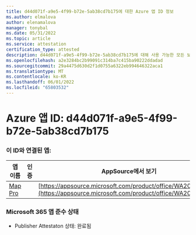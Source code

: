 ```yaml
---
title: d44d071f-a9e5-4f99-b72e-5ab38cd7b175에 대한 Azure 앱 ID 정보
ms.author: elmalova
author: elenamalova
manager: tonybal
ms.date: 05/31/2022
ms.topic: article
ms.service: attestation
certification_type: attested
description: d44d071f-a9e5-4f99-b72e-5ab38cd7b175에 대해 사용 가능한 모든 보안 및 규정 준수 정보입니다.
ms.openlocfilehash: a2e3284bc2b99091c314ba7c415ba90222ddadad
ms.sourcegitcommit: 29a4475d630d2f1d0755a6322eb994646322aca1
ms.translationtype: MT
ms.contentlocale: ko-KR
ms.lasthandoff: 06/01/2022
ms.locfileid: "65803532"
---
```

# <a name="azure-app-id-d44d071f-a9e5-4f99-b72e-5ab38cd7b175"></a>Azure 앱 ID: d44d071f-a9e5-4f99-b72e-5ab38cd7b175


### <a name="apps-associated-with-this-id"></a>이 ID와 연결된 앱:
| **앱 이름** | **인증** | **AppSource에서 보기** |
|--------------|---------------|-----------------------|
| [Map Pro](../forward/WA200003434.md) |  | [https://appsource.microsoft.com/product/office/WA200003434](https://appsource.microsoft.com/product/office/WA200003434) |

### <a name="microsoft-365-app-compliance-status"></a>Microsoft 365 앱 준수 상태
- Publisher Attestaton 상태: 완료됨
